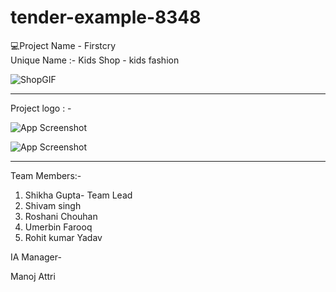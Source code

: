 # tender-example-8348

💻Project Name - Firstcry 
<br>
Unique  Name :- Kids Shop - kids fashion

   ![ShopGIF](https://user-images.githubusercontent.com/107506646/212536696-9a20e11e-85cb-44f8-bd54-6541856b8348.gif)

---
Project logo : -

![App Screenshot](https://imgur.com/a/I6jnaSP.png)



![App Screenshot](https://imgur.com/m1uHPGm.png)

---
Team Members:-

1. Shikha Gupta- Team Lead
2. Shivam singh
3. Roshani Chouhan
4. Umerbin Farooq
5. Rohit kumar Yadav 

IA Manager-

Manoj Attri
